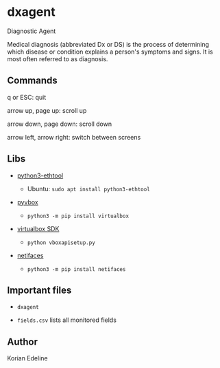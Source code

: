 # dxagent

Diagnostic Agent

Medical diagnosis (abbreviated Dx or DS) is the process of determining which disease
or condition explains a person's symptoms and signs. It is most often referred to as diagnosis.

## Commands

q or ESC: quit

arrow up, page up: scroll up

arrow down, page down: scroll down

arrow left, arrow right: switch between screens

## Libs

- [python3-ethtool](https://pypi.org/project/ethtool/)
   - Ubuntu: `sudo apt install python3-ethtool`

- [pyvbox](https://pypi.org/project/pyvbox/)
   - `python3 -m pip install virtualbox`

- [virtualbox SDK](https://www.virtualbox.org/wiki/Downloads)
   - `python vboxapisetup.py`

- [netifaces](https://pypi.org/project/netifaces/)
   - `python3 -m pip install netifaces`

## Important files

- `dxagent`

- `fields.csv` lists all monitored fields

## Author

Korian Edeline

